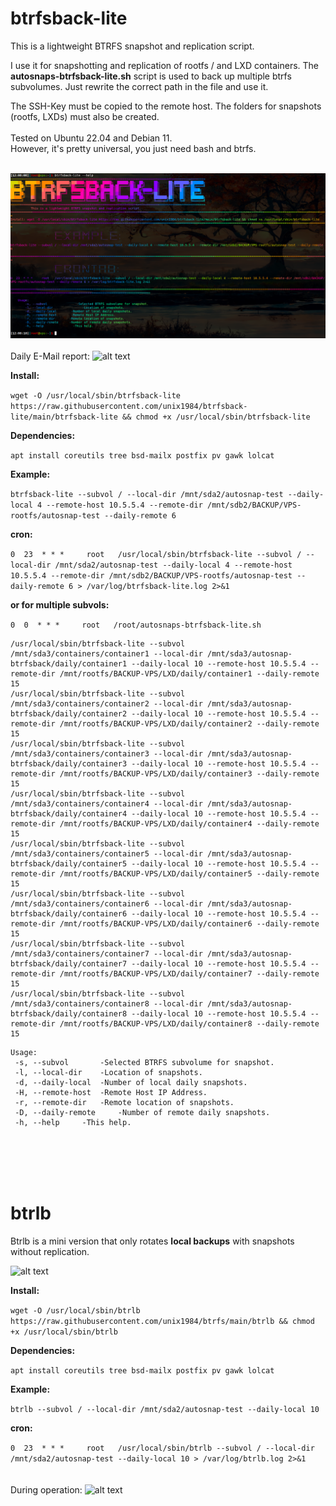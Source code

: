 # btrfsback-lite
This is a lightweight BTRFS snapshot and replication script.

I use it for snapshotting and replication of rootfs / and LXD containers.
The **autosnaps-btrfsback-lite.sh** script is used to back up multiple btrfs subvolumes. 
Just rewrite the correct path in the file and use it.

The SSH-Key must be copied to the remote host.
The folders for snapshots (rootfs, LXDs) must also be created.
<br/>
<br/>
Tested on Ubuntu 22.04 and Debian 11.
<br/>
However, it's pretty universal, you just need bash and btrfs.
<br/>
<br/>
	  
![alt text](https://raw.githubusercontent.com/unix1984/btrfs/main/img/btrfsback-lite-help.png)
<br/>
<br/>
Daily E-Mail report:
![alt text](https://raw.githubusercontent.com/unix1984/btrfsback-lite/main/img/Backup-Email-Report.png)
<br/>

**Install:**

```wget -O /usr/local/sbin/btrfsback-lite https://raw.githubusercontent.com/unix1984/btrfsback-lite/main/btrfsback-lite && chmod +x /usr/local/sbin/btrfsback-lite```


**Dependencies:**

```apt install coreutils tree bsd-mailx postfix pv gawk lolcat```


**Example:**

```btrfsback-lite --subvol / --local-dir /mnt/sda2/autosnap-test --daily-local 4 --remote-host 10.5.5.4 --remote-dir /mnt/sdb2/BACKUP/VPS-rootfs/autosnap-test --daily-remote 6```



**cron:**

```0  23  * * *     root   /usr/local/sbin/btrfsback-lite --subvol / --local-dir /mnt/sda2/autosnap-test --daily-local 4 --remote-host 10.5.5.4 --remote-dir /mnt/sdb2/BACKUP/VPS-rootfs/autosnap-test --daily-remote 6 > /var/log/btrfsback-lite.log 2>&1```


**or for multiple subvols:**

```0  0  * * *     root   /root/autosnaps-btrfsback-lite.sh```

```
/usr/local/sbin/btrfsback-lite --subvol /mnt/sda3/containers/container1 --local-dir /mnt/sda3/autosnap-btrfsback/daily/container1 --daily-local 10 --remote-host 10.5.5.4 --remote-dir /mnt/rootfs/BACKUP-VPS/LXD/daily/container1 --daily-remote 15
/usr/local/sbin/btrfsback-lite --subvol /mnt/sda3/containers/container2 --local-dir /mnt/sda3/autosnap-btrfsback/daily/container2 --daily-local 10 --remote-host 10.5.5.4 --remote-dir /mnt/rootfs/BACKUP-VPS/LXD/daily/container2 --daily-remote 15
/usr/local/sbin/btrfsback-lite --subvol /mnt/sda3/containers/container3 --local-dir /mnt/sda3/autosnap-btrfsback/daily/container3 --daily-local 10 --remote-host 10.5.5.4 --remote-dir /mnt/rootfs/BACKUP-VPS/LXD/daily/container3 --daily-remote 15
/usr/local/sbin/btrfsback-lite --subvol /mnt/sda3/containers/container4 --local-dir /mnt/sda3/autosnap-btrfsback/daily/container4 --daily-local 10 --remote-host 10.5.5.4 --remote-dir /mnt/rootfs/BACKUP-VPS/LXD/daily/container4 --daily-remote 15
/usr/local/sbin/btrfsback-lite --subvol /mnt/sda3/containers/container5 --local-dir /mnt/sda3/autosnap-btrfsback/daily/container5 --daily-local 10 --remote-host 10.5.5.4 --remote-dir /mnt/rootfs/BACKUP-VPS/LXD/daily/container5 --daily-remote 15
/usr/local/sbin/btrfsback-lite --subvol /mnt/sda3/containers/container6 --local-dir /mnt/sda3/autosnap-btrfsback/daily/container6 --daily-local 10 --remote-host 10.5.5.4 --remote-dir /mnt/rootfs/BACKUP-VPS/LXD/daily/container6 --daily-remote 15
/usr/local/sbin/btrfsback-lite --subvol /mnt/sda3/containers/container7 --local-dir /mnt/sda3/autosnap-btrfsback/daily/container7 --daily-local 10 --remote-host 10.5.5.4 --remote-dir /mnt/rootfs/BACKUP-VPS/LXD/daily/container7 --daily-remote 15
/usr/local/sbin/btrfsback-lite --subvol /mnt/sda3/containers/container8 --local-dir /mnt/sda3/autosnap-btrfsback/daily/container8 --daily-local 10 --remote-host 10.5.5.4 --remote-dir /mnt/rootfs/BACKUP-VPS/LXD/daily/container8 --daily-remote 15
```


```
Usage:
 -s, --subvol		-Selected BTRFS subvolume for snapshot.
 -l, --local-dir	-Location of snapshots.
 -d, --daily-local	-Number of local daily snapshots.
 -H, --remote-host	-Remote Host IP Address.
 -r, --remote-dir	-Remote location of snapshots.
 -D, --daily-remote     -Number of remote daily snapshots.
 -h, --help		-This help.
```

<br/>
<br/>
<br/>
<br/>

# btrlb
Btrlb is a mini version that only rotates **local backups** with snapshots without replication.

![alt text](https://raw.githubusercontent.com/unix1984/btrfs/main/img/btrlb-help.png)

**Install:**

```wget -O /usr/local/sbin/btrlb https://raw.githubusercontent.com/unix1984/btrfs/main/btrlb && chmod +x /usr/local/sbin/btrlb```


**Dependencies:**

```apt install coreutils tree bsd-mailx postfix pv gawk lolcat```


**Example:**

```btrlb --subvol / --local-dir /mnt/sda2/autosnap-test --daily-local 10```



**cron:**

```0  23  * * *     root   /usr/local/sbin/btrlb --subvol / --local-dir /mnt/sda2/autosnap-test --daily-local 10 > /var/log/btrlb.log 2>&1```
<br/>
<br/>
<br/>
During operation:
![alt text](https://raw.githubusercontent.com/unix1984/btrfs/main/img/btrlb-operation.png)



